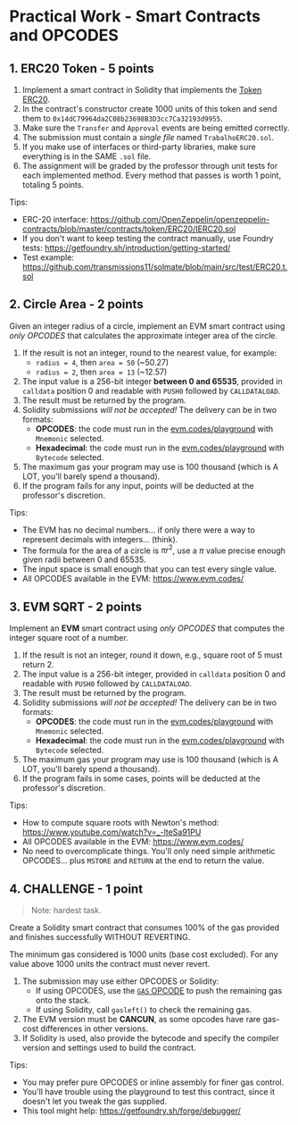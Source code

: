 # Practical Work - Smart Contracts and OPCODES

## 1. ERC20 Token - 5 points

1. Implement a smart contract in Solidity that implements the [Token ERC20](https://eips.ethereum.org/EIPS/eip-20).
2. In the contract's constructor create 1000 units of this token and send them to
   `0x14dC79964da2C08b23698B3D3cc7Ca32193d9955`.
3. Make sure the `Transfer` and `Approval` events are being emitted correctly.
4. The submission must contain a *single file* named `TrabalhoERC20.sol`.
5. If you make use of interfaces or third-party libraries, make sure everything is in the SAME `.sol` file.
6. The assignment will be graded by the professor through unit tests for each implemented method. Every method that
   passes is worth 1 point, totaling 5 points.

Tips:

- ERC-20 interface:
  <https://github.com/OpenZeppelin/openzeppelin-contracts/blob/master/contracts/token/ERC20/IERC20.sol>
- If you don't want to keep testing the contract manually, use Foundry tests:
  <https://getfoundry.sh/introduction/getting-started/>
- Test example: <https://github.com/transmissions11/solmate/blob/main/src/test/ERC20.t.sol>

## 2. Circle Area - 2 points

Given an integer radius of a circle, implement an EVM smart contract using *only OPCODES* that calculates the
approximate integer area of the circle.

1. If the result is not an integer, round to the nearest value, for example:
   - `radius = 4`, then `area = 50` (~50.27)
   - `radius = 2`, then `area = 13` (~12.57)
2. The input value is a 256-bit integer **between 0 and 65535**, provided in `calldata` position 0 and readable with
   `PUSH0` followed by `CALLDATALOAD`.
3. The result must be returned by the program.
4. Solidity submissions *will not be accepted!* The delivery can be in two formats:
   - **OPCODES**: the code must run in the [evm.codes/playground](https://www.evm.codes/playground) with `Mnemonic`
     selected.
   - **Hexadecimal**: the code must run in the [evm.codes/playground](https://www.evm.codes/playground) with `Bytecode`
     selected.
5. The maximum gas your program may use is 100 thousand (which is A LOT, you'll barely spend a thousand).
6. If the program fails for any input, points will be deducted at the professor's discretion.

Tips:

- The EVM has no decimal numbers... if only there were a way to represent decimals with integers... (think).
- The formula for the area of a circle is $\pi r^2$, use a $\pi$ value precise enough given radii between 0 and 65535.
- The input space is small enough that you can test every single value.
- All OPCODES available in the EVM: <https://www.evm.codes/>

## 3. EVM SQRT - 2 points

Implement an **EVM** smart contract using *only OPCODES* that computes the integer square root of a number.

1. If the result is not an integer, round it down, e.g., square root of 5 must return 2.
2. The input value is a 256-bit integer, provided in `calldata` position 0 and readable with `PUSH0` followed by
   `CALLDATALOAD`.
3. The result must be returned by the program.
4. Solidity submissions *will not be accepted!* The delivery can be in two formats:
   - **OPCODES**: the code must run in the [evm.codes/playground](https://www.evm.codes/playground) with `Mnemonic`
     selected.
   - **Hexadecimal**: the code must run in the [evm.codes/playground](https://www.evm.codes/playground) with `Bytecode`
     selected.
5. The maximum gas your program may use is 100 thousand (which is A LOT, you'll barely spend a thousand).
6. If the program fails in some cases, points will be deducted at the professor's discretion.

Tips:

- How to compute square roots with Newton's method: <https://www.youtube.com/watch?v=_-lteSa91PU>
- All OPCODES available in the EVM: <https://www.evm.codes/>
- No need to overcomplicate things. You'll only need simple arithmetic OPCODES... plus `MSTORE` and `RETURN` at the end
  to return the value.

## 4. CHALLENGE - 1 point

> Note: hardest task.

Create a Solidity smart contract that consumes 100% of the gas provided and finishes successfully WITHOUT REVERTING.

The minimum gas considered is 1000 units (base cost excluded). For any value above 1000 units the contract must never
revert.

1. The submission may use either OPCODES or Solidity:
   - If using OPCODES, use the [`GAS` OPCODE](https://www.evm.codes/?fork=cancun#5a) to push the remaining gas onto the
     stack.
   - If using Solidity, call `gasleft()` to check the remaining gas.
2. The EVM version must be **CANCUN**, as some opcodes have rare gas-cost differences in other versions.
3. If Solidity is used, also provide the bytecode and specify the compiler version and settings used to build the
   contract.

Tips:

- You may prefer pure OPCODES or inline assembly for finer gas control.
- You'll have trouble using the playground to test this contract, since it doesn't let you tweak the gas supplied.
- This tool might help: <https://getfoundry.sh/forge/debugger/>
